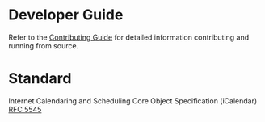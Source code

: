 # Developer Guide

Refer to the [Contributing Guide](CONTRIBUTING.md) for detailed information contributing and running from source.

# Standard

Internet Calendaring and Scheduling Core Object Specification (iCalendar) [RFC 5545](DOCUMENTATION.md)